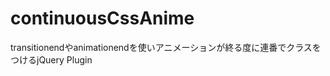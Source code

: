 continuousCssAnime
==================

transitionendやanimationendを使いアニメーションが終る度に連番でクラスをつけるjQuery Plugin
